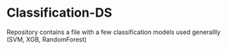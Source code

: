 # Classification-DS
Repository contains a file with a few classification models used generallly (SVM, XGB, RandomForest)

